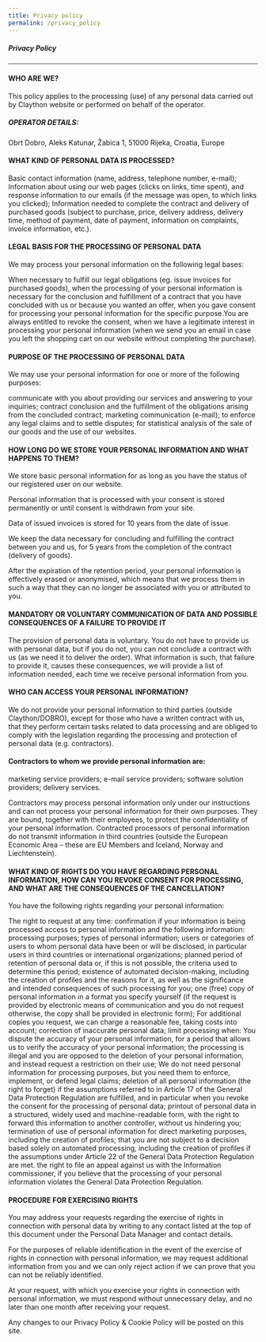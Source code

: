 ```yaml
---
title: Privacy policy
permalink: /privacy_policy
---
```

##### Privacy Policy
<hr style="background-color:#424242;">


#### WHO ARE WE?
This policy applies to the processing (use) of any personal data carried out by Claython website or performed on behalf of the operator.


##### OPERATOR DETAILS:
Obrt Dobro, Aleks Katunar, Žabica 1, 51000 Rijeka, Croatia, Europe



#### WHAT KIND OF PERSONAL DATA IS PROCESSED?
Basic contact information (name, address, telephone number, e-mail);
Information about using our web pages (clicks on links, time spent), and response information to our emails (if the message was open, to which links you clicked);
Information needed to complete the contract and delivery of purchased goods (subject to purchase, price, delivery address, delivery time, method of payment, date of payment, information on complaints, invoice information, etc.).


#### LEGAL BASIS FOR THE PROCESSING OF PERSONAL DATA
We may process your personal information on the following legal bases:

When necessary to fulfill our legal obligations (eg. issue invoices for purchased goods),
when the processing of your personal information is necessary for the conclusion and fulfillment of a contract that you have concluded with us or because you wanted an offer,
when you gave consent for processing your personal information for the specific purpose.You are always entitled to revoke the consent,
when we have a legitimate interest in processing your personal information (when we send you an email in case you left the shopping cart on our website without completing the purchase).


#### PURPOSE OF THE PROCESSING OF PERSONAL DATA
We may use your personal information for one or more of the following purposes:

communicate with you about providing our services and answering to your inquiries;
contract conclusion and the fulfillment of the obligations arising from the concluded contract;
marketing communication (e-mail);
to enforce any legal claims and to settle disputes;
for statistical analysis of the sale of our goods and the use of our websites.


#### HOW LONG DO WE STORE YOUR PERSONAL INFORMATION AND WHAT HAPPENS TO THEM?
We store basic personal information for as long as you have the status of our registered user on our website.

Personal information that is processed with your consent is stored permanently or until consent is withdrawn from your site.

Data of issued invoices is stored for 10 years from the date of issue.

We keep the data necessary for concluding and fulfilling the contract between you and us, for 5 years from the completion of the contract (delivery of goods).

After the expiration of the retention period, your personal information is effectively erased or anonymised, which means that we process them in such a way that they can no longer be associated with you or attributed to you.


#### MANDATORY OR VOLUNTARY COMMUNICATION OF DATA AND POSSIBLE CONSEQUENCES OF A FAILURE TO PROVIDE IT
The provision of personal data is voluntary. You do not have to provide us with personal data, but if you do not, you can not conclude a contract with us (as we need it to deliver the order). What information is such, that failure to provide it, causes these consequences, we will provide a list of information needed, each time we receive personal information from you.


#### WHO CAN ACCESS YOUR PERSONAL INFORMATION?
We do not provide your personal information to third parties (outside Claython/DOBRO), except for those who have a written contract with us, that they perform certain tasks related to data processing and are obliged to comply with the legislation regarding the processing and protection of personal data (e.g. contractors).

#### Contractors to whom we provide personal information are:

marketing service providers;
e-mail service providers;
software solution providers;
delivery services.

Contractors may process personal information only under our instructions and can not process your personal information for their own purposes. They are bound, together with their employees, to protect the confidentiality of your personal information. Contracted processors of personal information do not transmit information in third countries (outside the European Economic Area – these are EU Members and Iceland, Norway and Liechtenstein).


#### WHAT KIND OF RIGHTS DO YOU HAVE REGARDING PERSONAL INFORMATION, HOW CAN YOU REVOKE CONSENT FOR PROCESSING, AND WHAT ARE THE CONSEQUENCES OF THE CANCELLATION?
You have the following rights regarding your personal information:

The right to request at any time:
confirmation if your information is being processed
access to personal information and the following information: processing purposes; types of personal information; users or categories of users to whom personal data have been or will be disclosed, in particular users in third countries or international organizations; planned period of retention of personal data or, if this is not possible, the criteria used to determine this period; existence of automated decision-making, including the creation of profiles and the reasons for it, as well as the significance and intended consequences of such processing for you;
one (free) copy of personal information in a format you specify yourself (if the request is provided by electronic means of communication and you do not request otherwise, the copy shall be provided in electronic form); For additional copies you request, we can charge a reasonable fee, taking costs into account;
correction of inaccurate personal data;
limit processing when:
You dispute the accuracy of your personal information, for a period that allows us to verify the accuracy of your personal information;
the processing is illegal and you are opposed to the deletion of your personal information, and instead request a restriction on their use;
We do not need personal information for processing purposes, but you need them to enforce, implement, or defend legal claims;
deletion of all personal information (the right to forget) if the assumptions referred to in Article 17 of the General Data Protection Regulation are fulfilled, and in particular when you revoke the consent for the processing of personal data;
printout of personal data in a structured, widely used and machine-readable form, with the right to forward this information to another controller, without us hindering you;
termination of use of personal information for direct marketing purposes, including the creation of profiles;
that you are not subject to a decision based solely on automated processing, including the creation of profiles if the assumptions under Article 22 of the General Data Protection Regulation are met.
the right to file an appeal against us with the Information commissioner, if you believe that the processing of your personal information violates the General Data Protection Regulation.


#### PROCEDURE FOR EXERCISING RIGHTS
You may address your requests regarding the exercise of rights in connection with personal data by writing to any contact listed at the top of this document under the Personal Data Manager and contact details.

For the purposes of reliable identification in the event of the exercise of rights in connection with personal information, we may request additional information from you and we can only reject action if we can prove that you can not be reliably identified.

At your request, with which you exercise your rights in connection with personal information, we must respond without unnecessary delay, and no later than one month after receiving your request.

Any changes to our Privacy Policy & Cookie Policy will be posted on this site.